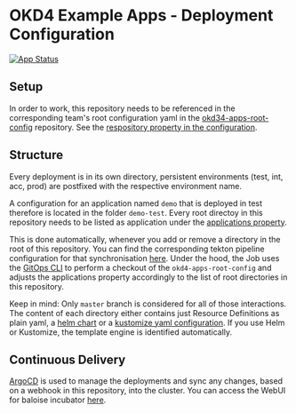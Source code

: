 # OKD4 Example Apps - Deployment Configuration

[![App Status](https://argocd.baloise.dev/api/badge?name=okd4-example-apps-apps)](https://argocd.apps.okd.baloise.dev/applications/okd4-example-apps-apps)

## Setup
In order to work, this repository needs to be referenced in the corresponding team's root configuration yaml in the [okd34-apps-root-config](https://github.com/baloise-incubator/okd4-apps-root-config) repository.
See the [respository property in the configuration](https://github.com/baloise-incubator/okd4-apps-root-config/blob/master/apps/okd4-example-apps.yaml#L1).

## Structure
Every deployment is in its own directory, persistent environments (test, int, acc, prod) are postfixed with the respective environment name.

A configuration for an application named `demo` that is deployed in test therefore is located in the folder `demo-test`.
Every root directoy in this repository needs to be listed as application under the [applications property](https://github.com/baloise-incubator/okd4-apps-root-config).

This is done automatically, whenever you add or remove a directory in the root of this repository. 
You can find the corresponding tekton pipeline configuration for that synchronisation [here](hhttps://github.com/baloise-incubator/okd4-cluster-infra-apps/blob/master/tekton-chatopshandler/syncapps-pipeline.yaml).
Under the hood, the Job uses the [GitOps CLI](https://baloise.github.io/gitopscli/) to perform a checkout of the `okd4-apps-root-config` and adjusts the applications property accordingly to the list of root directories in this repository.

Keep in mind: Only `master` branch is considered for all of those interactions. 
The content of each directory either contains just Resource Definitions as plain yaml, a [helm chart](https://helm.sh/) or a [kustomize yaml configuration](https://github.com/kubernetes-sigs/kustomize).
If you use Helm or Kustomize, the template engine is identified automatically.

## Continuous Delivery
[ArgoCD](https://argoproj.github.io/argo-cd/) is used to manage the deployments and sync any changes, based on a webhook in this repository, into the cluster.
You can access the WebUI for baloise incubator [here](https://argocd.baloise.dev/).